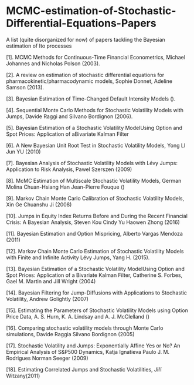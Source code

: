 # MCMC-estimation-of-Stochastic-Differential-Equations-Papers
A list (quite disorganized for now) of papers tackling the Bayesian estimation of Ito processes


[1]. MCMC Methods for Continuous-Time Financial Econometrics, Michael Johannes and Nicholas Polson (2003).

[2]. A review on estimation of stochastic differential equations for pharmacokinetic/pharmacodynamic models, Sophie Donnet, Adeline Samson
(2013).

[3]. Bayesian Estimation of Time-Changed Default Intensity Models ().

[4]. Sequential Monte Carlo Methods for Stochastic Volatility Models with Jumps, Davide Raggi and Silvano Bordignon (2006).

[5]. Bayesian Estimation of a Stochastic Volatility ModelUsing Option and Spot Prices: Application of aBivariate Kalman Filter

[6]. A New Bayesian Unit Root Test in Stochastic Volatility Models, Yong LI Jun YU (2010)

[7]. Bayesian Analysis of Stochastic Volatility Models with Lévy Jumps: Application to Risk Analysis, Pawel Szerszen (2009)

[8]. McMC Estimation of Multiscale Stochastic Volatility Models, German Molina Chuan-Hsiang Han Jean-Pierre Fouque ()

[9]. Markov Chain Monte Carlo Calibration of Stochastic Volatility Models, Xin Ge  Chuanshu Ji (2008)

[10]. Jumps in Equity Index Returns Before and During the Recent Financial Crisis: A Bayesian Analysis, Steven Kou Cindy Yu Haowen Zhong (2016)

[11]. Bayesian Estimation and Option Mispricing, Alberto Vargas Mendoza (2011)

[12]. Markov Chain Monte Carlo Estimation of Stochastic Volatility Models with Finite and Infinite Activity Lévy Jumps, Yang H. (2015).

[13]. Bayesian Estimation of a Stochastic Volatility ModelUsing Option and Spot Prices: Application of a Bivariate Kalman Filter, Catherine S. Forbes, Gael M. Martin and Jill Wright (2004) 

[14]. Bayesian Filtering for Jump-Diffusions with Applications to Stochastic Volatility, Andrew Golightly (2007)

[15]. Estimating the Parameters of Stochastic Volatility Models using Option Price Data, A. S. Hurn, K. A. Lindsay and A. J. McClelland ()

[16]. Comparing stochastic volatility models through Monte Carlo simulations, Davide Raggia Silvano Bordignon (2005)

[17]. Stochastic Volatility and Jumps: Exponentially Affine Yes or No? An Empirical Analysis of S&P500 Dynamics, Katja Ignatieva Paulo J. M. Rodrigues Norman Seeger (2009)

[18]. Estimating Correlated Jumps and Stochastic Volatilities, Jiří Witzany(2011)
